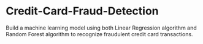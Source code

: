 # Credit-Card-Fraud-Detection
Build a machine learning model using both Linear Regression algorithm and Random Forest algorithm to recognize fraudulent credit card transactions. 
